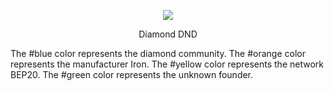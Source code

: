 <p align="center">
  <img src="https://diamonddnd.com/PWA/DND.png" />
</p>
<p align="center">Diamond DND</p>

The #blue color represents the diamond community.
The #orange color represents the manufacturer Iron.
The #yellow color represents the network BEP20.
The #green color represents the unknown founder.
